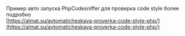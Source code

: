 Пример авто запуска PhpCodesniffer для проверка code style
более подробно  
[https://almat.su/avtomaticheskaya-proverka-code-style-php/](https://almat.su/avtomaticheskaya-proverka-code-style-php/)